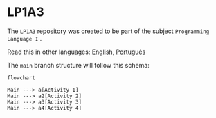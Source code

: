 # LP1A3

The `LP1A3` repository was created to be part of the subject `Programming Language I` .

Read this in other languages: [English](./README.md), [Português](./README.pt.md)

The `main` branch structure will follow this schema:
```mermaid
flowchart

Main ---> a[Activity 1]
Main ---> a2[Activity 2]
Main ---> a3[Activity 3]
Main ---> a4[Activity 4]
```



